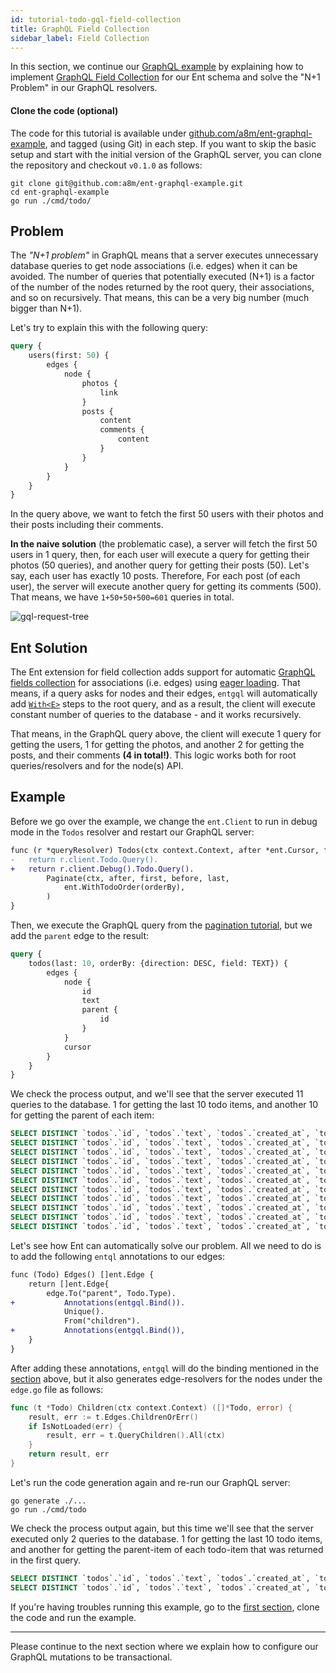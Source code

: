 ```yaml
---
id: tutorial-todo-gql-field-collection
title: GraphQL Field Collection
sidebar_label: Field Collection
---
```


In this section, we continue our [GraphQL example](tutorial-todo-gql.md) by explaining how to implement 
[GraphQL Field Collection](https://spec.graphql.org/June2018/#sec-Field-Collection) for our Ent schema and solve the
"N+1 Problem" in our GraphQL resolvers.

#### Clone the code (optional)

The code for this tutorial is available under [github.com/a8m/ent-graphql-example](https://github.com/a8m/ent-graphql-example),
and tagged (using Git) in each step. If you want to skip the basic setup and start with the initial version of the GraphQL
server, you can clone the repository and checkout `v0.1.0` as follows:

```console
git clone git@github.com:a8m/ent-graphql-example.git
cd ent-graphql-example 
go run ./cmd/todo/
```

## Problem

The *"N+1 problem"* in GraphQL means that a server executes unnecessary database queries to get node associations (i.e. edges)
when it can be avoided. The number of queries that potentially executed (N+1) is a factor of the number of the nodes returned
by the root query, their associations, and so on recursively. That means, this can be a very big number (much bigger than N+1).

Let's try to explain this with the following query:

```graphql
query {
    users(first: 50) {
        edges {
            node {
                photos {
                    link
                }
                posts {
                    content
                    comments {
                        content
                    }
                }
            }
        }
    }
}
```

In the query above, we want to fetch the first 50 users with their photos and their posts including their comments.

**In the naive solution** (the problematic case), a server will fetch the first 50 users in 1 query, then, for each user
will execute a query for getting their photos (50 queries), and another query for getting their posts (50). Let's say,
each user has exactly 10 posts. Therefore, For each post (of each user), the server will execute another query for getting
its comments (500). That means, we have `1+50+50+500=601` queries in total.

![gql-request-tree](https://entgo.io/assets/request-tree.png)

## Ent Solution

The Ent extension for field collection adds support for automatic [GraphQL fields collection](https://spec.graphql.org/June2018/#sec-Field-Collection)
for associations (i.e. edges) using [eager loading](eager-load.md). That means, if a query asks for nodes and their edges, 
`entgql` will automatically add [`With<E>`](eager-load.md#api) steps to the root query, and as a result, the client will
execute constant number of queries to the database - and it works recursively.

That means, in the GraphQL query above, the client will execute 1 query for getting the users, 1 for getting the photos,
and another 2 for getting the posts, and their comments **(4 in total!)**. This logic works both for root queries/resolvers
and for the node(s) API.

## Example

Before we go over the example, we change the `ent.Client` to run in debug mode in the `Todos` resolver and restart
our GraphQL server:

```diff
func (r *queryResolver) Todos(ctx context.Context, after *ent.Cursor, first *int, before *ent.Cursor, last *int, orderBy *ent.TodoOrder) (*ent.TodoConnection, error) {
-	return r.client.Todo.Query().
+	return r.client.Debug().Todo.Query().
		Paginate(ctx, after, first, before, last,
			ent.WithTodoOrder(orderBy),
		)
}
```

Then, we execute the GraphQL query from the [pagination tutorial](tutorial-todo-gql-paginate.md), but we add the
`parent` edge to the result:

```graphql
query {
    todos(last: 10, orderBy: {direction: DESC, field: TEXT}) {
        edges {
            node {
                id
                text
                parent {
                    id
                }
            }
            cursor
        }
    }
}
```

We check the process output, and we'll see that the server executed 11 queries to the database. 1 for getting the last
10 todo items, and another 10 for getting the parent of each item:

```sql
SELECT DISTINCT `todos`.`id`, `todos`.`text`, `todos`.`created_at`, `todos`.`status`, `todos`.`priority` FROM `todos` ORDER BY `id` ASC LIMIT 11
SELECT DISTINCT `todos`.`id`, `todos`.`text`, `todos`.`created_at`, `todos`.`status`, `todos`.`priority` FROM `todos` JOIN (SELECT `todo_parent` FROM `todos` WHERE `id` = ?) AS `t1` ON `todos`.`id` = `t1`.`todo_parent` LIMIT 2
SELECT DISTINCT `todos`.`id`, `todos`.`text`, `todos`.`created_at`, `todos`.`status`, `todos`.`priority` FROM `todos` JOIN (SELECT `todo_parent` FROM `todos` WHERE `id` = ?) AS `t1` ON `todos`.`id` = `t1`.`todo_parent` LIMIT 2
SELECT DISTINCT `todos`.`id`, `todos`.`text`, `todos`.`created_at`, `todos`.`status`, `todos`.`priority` FROM `todos` JOIN (SELECT `todo_parent` FROM `todos` WHERE `id` = ?) AS `t1` ON `todos`.`id` = `t1`.`todo_parent` LIMIT 2
SELECT DISTINCT `todos`.`id`, `todos`.`text`, `todos`.`created_at`, `todos`.`status`, `todos`.`priority` FROM `todos` JOIN (SELECT `todo_parent` FROM `todos` WHERE `id` = ?) AS `t1` ON `todos`.`id` = `t1`.`todo_parent` LIMIT 2
SELECT DISTINCT `todos`.`id`, `todos`.`text`, `todos`.`created_at`, `todos`.`status`, `todos`.`priority` FROM `todos` JOIN (SELECT `todo_parent` FROM `todos` WHERE `id` = ?) AS `t1` ON `todos`.`id` = `t1`.`todo_parent` LIMIT 2
SELECT DISTINCT `todos`.`id`, `todos`.`text`, `todos`.`created_at`, `todos`.`status`, `todos`.`priority` FROM `todos` JOIN (SELECT `todo_parent` FROM `todos` WHERE `id` = ?) AS `t1` ON `todos`.`id` = `t1`.`todo_parent` LIMIT 2
SELECT DISTINCT `todos`.`id`, `todos`.`text`, `todos`.`created_at`, `todos`.`status`, `todos`.`priority` FROM `todos` JOIN (SELECT `todo_parent` FROM `todos` WHERE `id` = ?) AS `t1` ON `todos`.`id` = `t1`.`todo_parent` LIMIT 2
SELECT DISTINCT `todos`.`id`, `todos`.`text`, `todos`.`created_at`, `todos`.`status`, `todos`.`priority` FROM `todos` JOIN (SELECT `todo_parent` FROM `todos` WHERE `id` = ?) AS `t1` ON `todos`.`id` = `t1`.`todo_parent` LIMIT 2
SELECT DISTINCT `todos`.`id`, `todos`.`text`, `todos`.`created_at`, `todos`.`status`, `todos`.`priority` FROM `todos` JOIN (SELECT `todo_parent` FROM `todos` WHERE `id` = ?) AS `t1` ON `todos`.`id` = `t1`.`todo_parent` LIMIT 2
SELECT DISTINCT `todos`.`id`, `todos`.`text`, `todos`.`created_at`, `todos`.`status`, `todos`.`priority` FROM `todos` JOIN (SELECT `todo_parent` FROM `todos` WHERE `id` = ?) AS `t1` ON `todos`.`id` = `t1`.`todo_parent` LIMIT 2
```

Let's see how Ent can automatically solve our problem. All we need to do is to add the following
`entql` annotations to our edges:

```diff
func (Todo) Edges() []ent.Edge {
	return []ent.Edge{
		edge.To("parent", Todo.Type).
+			Annotations(entgql.Bind()).
			Unique().
			From("children").
+			Annotations(entgql.Bind()),
	}
}
```

After adding these annotations, `entgql` will do the binding mentioned in the [section](#ent-solution) above, but it
also generates edge-resolvers for the nodes under the `edge.go` file as follows:

```go
func (t *Todo) Children(ctx context.Context) ([]*Todo, error) {
	result, err := t.Edges.ChildrenOrErr()
	if IsNotLoaded(err) {
		result, err = t.QueryChildren().All(ctx)
	}
	return result, err
}
```

Let's run the code generation again and re-run our GraphQL server:

```console
go generate ./...
go run ./cmd/todo
```

We check the process output again, but this time we'll see that the server executed only 2 queries to the database. 1
for getting the last 10 todo items, and another for getting the parent-item of each todo-item that was returned in the
first query.

```sql
SELECT DISTINCT `todos`.`id`, `todos`.`text`, `todos`.`created_at`, `todos`.`status`, `todos`.`priority`, `todos`.`todo_parent` FROM `todos` ORDER BY `id` DESC LIMIT 11
SELECT DISTINCT `todos`.`id`, `todos`.`text`, `todos`.`created_at`, `todos`.`status`, `todos`.`priority` FROM `todos` WHERE `todos`.`id` IN (?, ?, ?, ?, ?, ?, ?, ?, ?, ?, ?)
```

If you're having troubles running this example, go to the [first section](#clone-the-code-optional), clone the code
and run the example.

---

Please continue to the next section where we explain how to configure our GraphQL mutations to be transactional.

